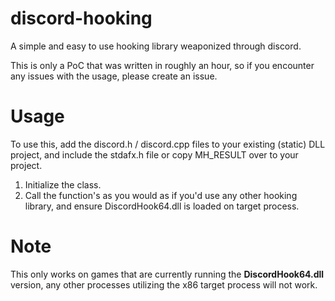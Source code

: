 # discord-hooking
A simple and easy to use hooking library weaponized through discord.

This is only a PoC that was written in roughly an hour, so if you encounter any issues with the usage, please create an issue.

# Usage
To use this, add the discord.h / discord.cpp files to your existing (static) DLL project, and include the stdafx.h file or copy MH_RESULT over to your project.
1. Initialize the class.
2. Call the function's as you would as if you'd use any other hooking library, and ensure DiscordHook64.dll is loaded on target process.

# Note
This only works on games that are currently running the **DiscordHook64.dll** version, any other processes utilizing the x86 target process will not work.
